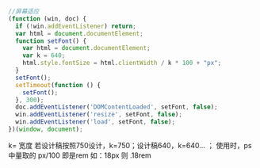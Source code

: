 ```javascript
//屏幕适应 
(function (win, doc) {
  if (!win.addEventListener) return;
  var html = document.documentElement;
  function setFont() {
    var html = document.documentElement;
    var k = 640;
    html.style.fontSize = html.clientWidth / k * 100 + "px";
  }
  setFont();
  setTimeout(function () {
    setFont();
  }, 300);
  doc.addEventListener('DOMContentLoaded', setFont, false);
  win.addEventListener('resize', setFont, false);
  win.addEventListener('load', setFont, false);
})(window, document);
```
k= 宽度
若设计稿按照750设计，k=750；设计稿640，k=640… ；
使用时，ps中量取的 px/100 即是rem
如：18px 则 .18rem
